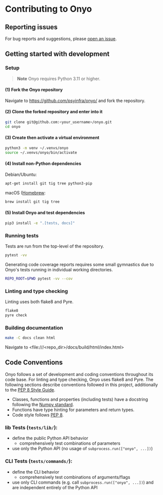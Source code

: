 # Contributing to Onyo

## Reporting issues

For bug reports and suggestions, please [open an issue](https://github.com/psyinfra/onyo/issues/new).

## Getting started with development

### Setup

> **Note**
> Onyo requires Python 3.11 or higher.

#### (1) Fork the Onyo repository

Navigate to <https://github.com/psyinfra/onyo/> and fork the repository.

#### (2) Clone the forked repository and enter into it

```bash
git clone git@github.com:<your_username>/onyo.git
cd onyo
```

#### (3) Create then activate a virtual environment

```bash
python3 -m venv ~/.venvs/onyo
source ~/.venvs/onyo/bin/activate
```

#### (4) Install non-Python dependencies

Debian/Ubuntu:
```bash
apt-get install git tig tree python3-pip
```

macOS ([Homebrew](https://brew.sh):
```bash
brew install git tig tree
```

#### (5) Install Onyo and test dependencies

```bash
pip3 install -e ".[tests, docs]"
```

### Running tests

Tests are run from the top-level of the repository.
```bash
pytest -vv
```

Generating code coverage reports requires some small gymnastics due to Onyo's
tests running in individual working directories.
```bash
REPO_ROOT=$PWD pytest -vv --cov
```

### Linting and type checking

Linting uses both flake8 and Pyre.
```bash
flake8
pyre check
```

### Building documentation

```bash
make -C docs clean html
```

Navigate to <file:///<repo_dir>/docs/build/html/index.html>

## Code Conventions

Onyo follows a set of development and coding conventions throughout its code
base. For linting and type checking, Onyo uses flake8 and Pyre. The following
sections describe conventions followed in this project, additionally to the
[PEP 8 Style Guide](https://peps.python.org/pep-0008/).

- Classes, functions and properties (including tests) have a docstring
  following the [Numpy standard](https://numpydoc.readthedocs.io/en/latest/format.html).
- Functions have type hinting for parameters and return types.
- Code style follows [PEP 8](https://peps.python.org/pep-0008/).

### lib Tests (`tests/lib/`):

- define the public Python API behavior
  - comprehensively test combinations of parameters
- use only the Python API (no usage of `subprocess.run(["onyo", ...])`)

### CLI Tests (`tests/commands/`):

- define the CLI behavior
  - comprehensively test combinations of arguments/flags
- use only CLI commands (e.g. call `subprocess.run(["onyo", ...])`) and are
  independent entirely of the Python API
